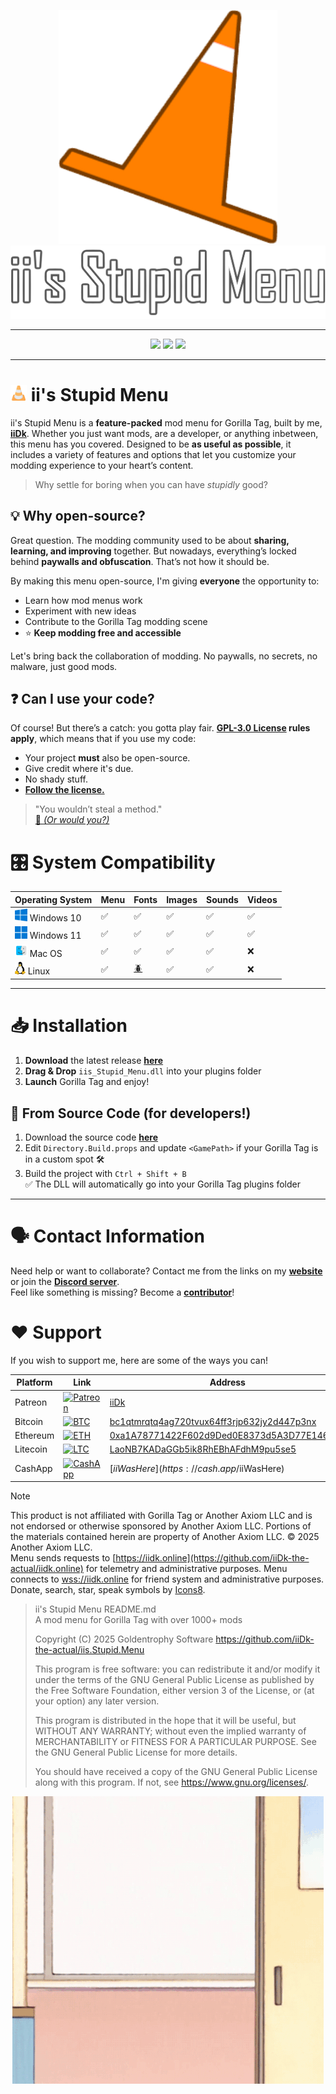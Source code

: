 
<p align="center">
  <a href="#"><img src="Resources/GitHub/icon.png"></a>
  <a href="#"><img src="Resources/GitHub/title.png"></a>
</p>

---

<p align="center">
	<a href="https://github.com/iiDk-the-actual/iis.Stupid.Menu/releases"><img src="https://img.shields.io/github/v/release/iiDk-the-actual/iis.Stupid.Menu?label=version&style=for-the-badge"></a>
	<a href="https://github.com/iiDk-the-actual/iis.Stupid.Menu/releases/latest"><img src="https://img.shields.io/github/downloads/iiDk-the-actual/iis.Stupid.Menu/latest/iis_Stupid_Menu.dll?style=for-the-badge"></a>
	<a href="https://discord.gg/iidk"><img src="https://img.shields.io/discord/1170093288557129748?label=discord&style=for-the-badge&color=blueviolet"></a>
</p>

---

# <img src="Resources/GitHub/cone-emoji.png" height=26px> ii's Stupid Menu  

ii's Stupid Menu is a **feature-packed** mod menu for Gorilla Tag, built by me, [**iiDk**](https://github.com/iiDk-the-actual). Whether you just want mods, are a developer, or anything inbetween, this menu has you covered. Designed to be **as useful as possible**, it includes a variety of features and options that let you customize your modding experience to your heart’s content.  

> Why settle for boring when you can have *stupidly* good?  

## 💡 Why open-source?  

Great question. The modding community used to be about **sharing, learning, and improving** together. But nowadays, everything’s locked behind **paywalls and obfuscation**. That’s not how it should be.  

By making this menu open-source, I'm giving **everyone** the opportunity to:  
- Learn how mod menus work 
- Experiment with new ideas  
- Contribute to the Gorilla Tag modding scene  
- ⭐ **Keep modding free and accessible**  

Let's bring back the collaboration of modding. No paywalls, no secrets, no malware, just good mods.  

## ❓ Can I use your code?  

Of course! But there’s a catch: you gotta play fair. **[GPL-3.0 License](https://www.gnu.org/licenses/gpl-3.0.html) rules apply**, which means that if you use my code:  
- Your project **must** also be open-source.  
- Give credit where it's due.
- No shady stuff.
- **[Follow the license.](https://www.gnu.org/licenses/gpl-3.0.html)**

> "You wouldn’t steal a method."<br>
> [🎥 *(Or would you?)*](https://www.youtube.com/watch?v=zMBqPdMzZ9E)

# 🎛️ System Compatibility
| Operating System | Menu | Fonts | Images | Sounds | Videos |
|------------------|------|--------|--------|--------|--------|
|<img src="Resources/GitHub/windows-10.png" height=20px> Windows 10|✅|✅|✅|✅|✅|
|<img src="Resources/GitHub/windows-11.png" height=20px> Windows 11|✅|✅|✅|✅|✅|
|<img src="Resources/GitHub/macos.png" height=20px> Mac OS|✅|✅|✅|✅|❌|
|<img src="Resources/GitHub/linux.png" height=20px> Linux|✅|[🪲](https://github.com/iiDk-the-actual/iis.Stupid.Menu/issues/626)|✅|✅|❌|

---

# 📥 Installation  

1. **Download** the latest release **[here](https://github.com/iiDk-the-actual/iis.Stupid.Menu/releases/latest)**
2. **Drag & Drop** `iis_Stupid_Menu.dll` into your plugins folder  
3. **Launch** Gorilla Tag and enjoy!

## 🧱 From Source Code (for developers!)

1. Download the source code **[here](https://github.com/iiDk-the-actual/iis.Stupid.Menu/releases/latest)**
2. Edit `Directory.Build.props` and update `<GamePath>` if your Gorilla Tag is in a custom spot 🛠️
3. Build the project with `Ctrl + Shift + B`<Br>
✅ The DLL will automatically go into your Gorilla Tag plugins folder

---

# 🗣️ Contact Information

Need help or want to collaborate? Contact me from the links on my **[website](https://iidk.dev)** or join the **[Discord server](https://discord.gg/iidk)**.  
Feel like something is missing? Become a **[contributor](https://github.com/iiDk-the-actual/iis.Stupid.Menu/?tab=contributing-ov-file)**!

# ❤️ Support

If you wish to support me, here are some of the ways you can!

| Platform   | Link | Address |
|------------|------|---------|
| Patreon    | [![Patreon](https://img.shields.io/badge/Patreon-iiDk-orange?style=for-the-badge&logo=patreon)](https://www.patreon.com/iiDk) | [iiDk](https://www.patreon.com/iiDk) |
| Bitcoin    | [![BTC](https://img.shields.io/badge/Bitcoin-Donate-yellow?style=for-the-badge&logo=bitcoin)](bitcoin:bc1qtmrqtq4ag720tvux64ff3rjp632jy2d447p3nx) | [bc1qtmrqtq4ag720tvux64ff3rjp632jy2d447p3nx](bitcoin:bc1qtmrqtq4ag720tvux64ff3rjp632jy2d447p3nx) |
| Ethereum   | [![ETH](https://img.shields.io/badge/Ethereum-Donate-blue?style=for-the-badge&logo=ethereum)](ethereum:0xa1A78771422F602d9Ded0E8373d5A3D77E146877) | [0xa1A78771422F602d9Ded0E8373d5A3D77E146877](ethereum:0xa1A78771422F602d9Ded0E8373d5A3D77E146877) |
| Litecoin   | [![LTC](https://img.shields.io/badge/Litecoin-Donate-lightgrey?style=for-the-badge&logo=litecoin)](litecoin:LaoNB7KADaGGb5ik8RhEBhAFdhM9pu5se5) | [LaoNB7KADaGGb5ik8RhEBhAFdhM9pu5se5](litecoin:LaoNB7KADaGGb5ik8RhEBhAFdhM9pu5se5) |
| CashApp    | [![CashApp](https://img.shields.io/badge/CashApp-$iiWasHere-green?style=for-the-badge&logo=cashapp)](https://cash.app/$iiWasHere) | [$iiWasHere](https://cash.app/$iiWasHere) |

> [!NOTE] 
> This product is not affiliated with Gorilla Tag or Another Axiom LLC and is not endorsed or otherwise sponsored by Another Axiom LLC. Portions of the materials contained herein are property of Another Axiom LLC. © 2025 Another Axiom LLC.<br>
> Menu sends requests to [https://iidk.online](https://github.com/iiDk-the-actual/iidk.online) for telemetry and administrative purposes. Menu connects to [wss://iidk.online](https://github.com/iiDk-the-actual/iidk.online) for friend system and administrative purposes.<br>
> Donate, search, star, speak symbols by [Icons8](https://icons8.com).

> ii's Stupid Menu  README.md<br>
> A mod menu for Gorilla Tag with over 1000+ mods
>
> Copyright (C) 2025  Goldentrophy Software
> https://github.com/iiDk-the-actual/iis.Stupid.Menu
> 
> This program is free software: you can redistribute it and/or modify
> it under the terms of the GNU General Public License as published by
> the Free Software Foundation, either version 3 of the License, or
> (at your option) any later version.
> 
> This program is distributed in the hope that it will be useful,
> but WITHOUT ANY WARRANTY; without even the implied warranty of
> MERCHANTABILITY or FITNESS FOR A PARTICULAR PURPOSE.  See the
> GNU General Public License for more details.
> 
> You should have received a copy of the GNU General Public License
> along with this program.  If not, see <https://www.gnu.org/licenses/>.

<p align="center">
  <img src="Resources/GitHub/byebye.gif">
</p>
